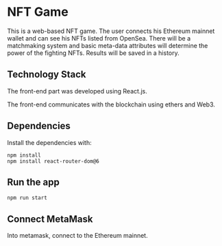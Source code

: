 # NFT Game
This is a web-based NFT game.
The user connects his Ethereum mainnet wallet and can see his NFTs listed from OpenSea.
There will be a matchmaking system and basic meta-data attributes will determine the power of the fighting NFTs. Results will be saved in a history.

## Technology Stack
The front-end part was developed using React.js.

The front-end communicates with the blockchain using ethers and Web3.

## Dependencies
Install the dependencies with:
```
npm install
npm install react-router-dom@6
```

## Run the app
```
npm run start
```

## Connect MetaMask
Into metamask, connect to the Ethereum mainnet.
